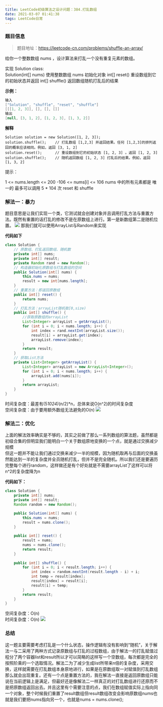 ```yaml
---
title: LeetCode初级算法之设计问题：384.打乱数组
date: 2021-03-07 01:41:38
tags: LeetCode日常
---
```

### 题目信息
> 题目地址：https://leetcode-cn.com/problems/shuffle-an-array/

给你一个整数数组 nums ，设计算法来打乱一个没有重复元素的数组。<!--more-->

实现 Solution class:<br>
Solution(int[] nums) 使用整数数组 nums 初始化对象
int[] reset() 重设数组到它的初始状态并返回
int[] shuffle() 返回数组随机打乱后的结果
 

**示例：**
```java
输入
["Solution", "shuffle", "reset", "shuffle"]
[[[1, 2, 3]], [], [], []]
输出
[null, [3, 1, 2], [1, 2, 3], [1, 3, 2]]
```
**解释**
```
Solution solution = new Solution([1, 2, 3]);
solution.shuffle();    // 打乱数组 [1,2,3] 并返回结果。任何 [1,2,3]的排列返回的概率应该相同。例如，返回 [3, 1, 2]
solution.reset();      // 重设数组到它的初始状态 [1, 2, 3] 。返回 [1, 2, 3]
solution.shuffle();    // 随机返回数组 [1, 2, 3] 打乱后的结果。例如，返回 [1, 3, 2]
```

提示：

1 <= nums.length <= 200
-106 <= nums[i] <= 106
nums 中的所有元素都是 唯一的
最多可以调用 5 * 104 次 reset 和 shuffle

### 解法一：暴力
题目意思是让我们实现一个类，它测试就会创建对象并且调用打乱方法与重置方法。既然有重置的话打乱的修改不是在原数组上进行。第一是新数组第二是随机位置。
![](https://gitee.com/Jasper-zh/blogImage/raw/master/%E6%89%93%E4%B9%B1%E6%95%B0%E7%BB%84/1.gif)
那我们就可以使用ArrayList与Random来实现

**代码如下**
```java
class Solution {
    // 原数组、打乱返回数组、随机数
    private int[] nums;
    private int[] result;
    private Random rand = new Random();
    // 构造器初始化原数组与打乱数组的空间
    public Solution(int[] nums) {
        this.nums = nums;
        result = new int[nums.length];
    }
    // 重置方法：即返回原数组
    public int[] reset() {
        return nums;
    }
    // 打乱方法：arrayList随机取[0,size)
    public int[] shuffle() {
        //获取原数组的arrayList
        List<Integer> arrayList = getArrayList();
        for (int i = 0; i < nums.length; i++) {
            int index = rand.nextInt(arrayList.size());
            result[i] = arrayList.get(index);
            arrayList.remove(index);
        }
        return result;
    }
    // 获取List方法
    private List<Integer> getArrayList() {
        List<Integer> arrayList = new ArrayList<Integer>();
        for (int i = 0; i < nums.length; i++) {
            arrayList.add(nums[i]);
        }
        return arrayList;
    }
}
```
时间复杂度：最差有(5*1024)*(n/2)*n，总体来说O(n^2)的时间复杂度<br>
空间复杂度：由于要用额外数组无法避免的O(n)
![](https://gitee.com/Jasper-zh/blogImage/raw/master/%E6%89%93%E4%B9%B1%E6%95%B0%E7%BB%84/2.png)

### 解法二：优化
上面的解法效率确实是不够的，其实之前做了那么一系列数组的算法题，虽然都是初级合集的但明显我们能明白一个关于数组原地变换的一个点，就是通过交换减少规模<br>
但这一题并不能让我们通过交换来减少一半的规模，因为随机取再与后面的交换虽然能达到一半的复杂度并全员随机打乱，但并不是完全随机。所以我们还是要遍历完整每个进行random，这样做还是有个好处就是不需要arrayList了这样可以将n^2的复杂度降为n

**代码如下：**
```java
class Solution {
    private int[] nums;
    private int[] result;
    Random random = new Random();

    public Solution(int[] nums) {
        this.nums = nums;
        result = nums.clone();
    }
    
    public int[] reset() {
        result = nums;
        nums = nums.clone();
        return result;
    }
    
    public int[] shuffle() {
        for (int i = 0; i < result.length; i++) {
            int index = random.nextInt(result.length - i) + i;
            int temp = result[index];
            result[index] = result[i];
            result[i] = temp;
        }
        return result;
    }
}
```
空间复杂度：O(n)<br>
时间复杂度：O(n)
![](https://gitee.com/Jasper-zh/blogImage/raw/master/%E6%89%93%E4%B9%B1%E6%95%B0%E7%BB%84/3.png)
### 总结
这一题主要需要考虑打乱是一个什么状态，操作逻辑有没有影响到“随机”，关于解法一与二采用了两种方式记录原数组与打乱的过程数组，由于解法一的打乱赋值过程分了两个容器list和result所以才可以简略的这样写一个空数组，每次都是完全的按照阶乘的一个选取情况。解法二为了减少生成list所带来n倍的复杂度，采用交换，这样就需要在打乱数组本身原地进行，如果是在原数组取一对赋值到打乱数组那么就会出现重复。还有一个点是重置方法的，我在解法一直接是返回原数组只能说在当前逻辑上是满足，但最好还是像解法二一样真正的对打乱数组进行还原而不是把原数组返回出去。并且这里有个需要注意的点，我们在数组赋值实际上指向同一个对象，整个时候我们重置了result数组但result数组改变会影响原数组nums也就是我们要把nums指向另一个，也就是nums = nums.clone();
